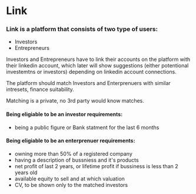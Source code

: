 # Link

### Link is a platform that consists of two type of users:
* Investors
* Entrepreneurs


 
Investors and Entrepreneurs have to link their accounts on the platform with their linkedin account, 
which later will show suggestions (either potentional investemtns or investors) depending on linkedin account connections.

The platform should match Investors and Enterprenuers with similar intresets, finance suitability. 

Matching is a private, no 3rd party would know matches.


#### Being eligiable to be an investor requirements:

* being a public figure or Bank statment for the last 6 months

#### Being eligiable to be an enterprenuer requirements:

* owning more than 50% of a registered company
* having a description of bussniess and it's products
* net profit of last 2 years, or lifetime profit if bussiness is less than 2 years old
* available equity to sell and at which valuation
* CV, to be shown only to the matched investors

